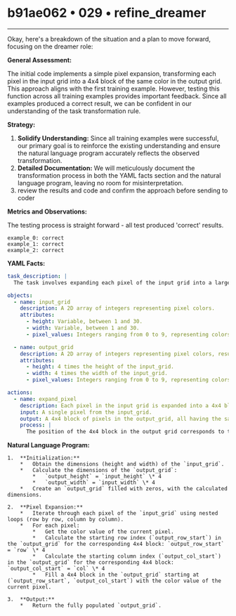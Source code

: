 # b91ae062 • 029 • refine_dreamer

---
Okay, here's a breakdown of the situation and a plan to move forward, focusing on the dreamer role:

**General Assessment:**

The initial code implements a simple pixel expansion, transforming each pixel in the input grid into a 4x4 block of the same color in the output grid. This approach aligns with the first training example. However, testing this function across all training examples provides important feedback. Since all examples produced a correct result, we can be confident in our understanding of the task transformation rule.

**Strategy:**

1.  **Solidify Understanding:** Since all training examples were successful, our primary goal is to reinforce the existing understanding and ensure the natural language program accurately reflects the observed transformation.
2.  **Detailed Documentation:** We will meticulously document the transformation process in both the YAML facts section and the natural language program, leaving no room for misinterpretation.
3. review the results and code and confirm the approach before sending to coder

**Metrics and Observations:**

The testing process is straight forward - all test produced 'correct' results.

```
example_0: correct
example_1: correct
example_2: correct
```

**YAML Facts:**

```yaml
task_description: |
  The task involves expanding each pixel of the input grid into a larger block of pixels in the output grid.  The expansion is uniform and maintains the color of the original pixel.

objects:
  - name: input_grid
    description: A 2D array of integers representing pixel colors.
    attributes:
      - height: Variable, between 1 and 30.
      - width: Variable, between 1 and 30.
      - pixel_values: Integers ranging from 0 to 9, representing colors.

  - name: output_grid
    description: A 2D array of integers representing pixel colors, resulting from the transformation of the input grid.
    attributes:
      - height: 4 times the height of the input_grid.
      - width: 4 times the width of the input_grid.
      - pixel_values: Integers ranging from 0 to 9, representing colors, corresponding to the expanded input pixels.

actions:
  - name: expand_pixel
    description: Each pixel in the input grid is expanded into a 4x4 block of pixels in the output grid.
    input: A single pixel from the input_grid.
    output: A 4x4 block of pixels in the output_grid, all having the same color as the input pixel.
    process: |
      The position of the 4x4 block in the output grid corresponds to the position of the original pixel in the input grid, scaled by a factor of 4.  For example, the pixel at input_grid[0,0] becomes the top-left pixel of the 4x4 block at output_grid[0:4, 0:4].

```

**Natural Language Program:**

```
1.  **Initialization:**
    *   Obtain the dimensions (height and width) of the `input_grid`.
    *   Calculate the dimensions of the `output_grid`:
        *   `output_height` = `input_height` \* 4
        *   `output_width` = `input_width` \* 4
    *   Create an `output_grid` filled with zeros, with the calculated dimensions.

2.  **Pixel Expansion:**
    *   Iterate through each pixel of the `input_grid` using nested loops (row by row, column by column).
    *   For each pixel:
        *   Get the color value of the current pixel.
        *   Calculate the starting row index (`output_row_start`) in the `output_grid` for the corresponding 4x4 block: `output_row_start` = `row` \* 4
        *   Calculate the starting column index (`output_col_start`) in the `output_grid` for the corresponding 4x4 block: `output_col_start` = `col` \* 4
        *   Fill a 4x4 block in the `output_grid` starting at (`output_row_start`, `output_col_start`) with the color value of the current pixel.

3.  **Output:**
    *   Return the fully populated `output_grid`.
```

